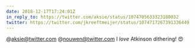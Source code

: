 ```yaml
---
date: 2018-12-17T17:24:01Z
in_reply_to: https://twitter.com/aksie/status/1074705633323180032
twitter: https://twitter.com/jkreeftmeijer/status/1074717267391336449
---
```


@aksie@twitter.com @nouwen@twitter.com I *love* Atkinson dithering! 😍
